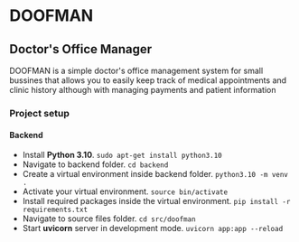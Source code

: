 # DOOFMAN
## Doctor's Office Manager

DOOFMAN is a simple doctor's office management system for small bussines that allows you to easily keep track of medical appointments and clinic history although with managing payments and patient information

### Project setup
#### Backend
* Install **Python 3.10**. `sudo apt-get install python3.10`
* Navigate to backend folder. `cd backend`
* Create a virtual environment inside backend folder. `python3.10 -m venv .`
* Activate your virtual environment. `source bin/activate`
* Install required packages inside the virtual environment. `pip install -r requirements.txt`
* Navigate to source files folder. `cd src/doofman`
* Start **uvicorn** server in development mode. `uvicorn app:app --reload`